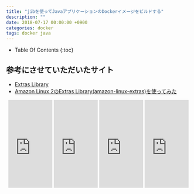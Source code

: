 ```yaml
---
title: "jibを使ってJavaアプリケーションのDockerイメージをビルドする"
description: ""
date: 2018-07-17 00:00:00 +0900
categories: docker
tags: docker java
---
```



* Table Of Contents
{:toc}


## 参考にさせていただいたサイト

* [Extras Library](https://docs.aws.amazon.com/ja_jp/AWSEC2/latest/UserGuide/amazon-linux-ami-basics.html#extras-library)
* [Amazon Linux 2のExtras Library(amazon-linux-extras)を使ってみた](https://dev.classmethod.jp/cloud/aws/how-to-work-with-amazon-linux2-amazon-linux-extras/)

<div align="center">
<iframe style="width:120px;height:240px;" marginwidth="0" marginheight="0" scrolling="no" frameborder="0" src="https://rcm-fe.amazon-adsystem.com/e/cm?ref=qf_sp_asin_til&t=soudegesu-22&m=amazon&o=9&p=8&l=as1&IS2=1&detail=1&asins=4873117763&linkId=79c46472dbb03ff135ffc54e14dbc065&bc1=ffffff&lt1=_blank&fc1=333333&lc1=0066c0&bg1=ffffff&f=ifr">
</iframe>
<iframe style="width:120px;height:240px;" marginwidth="0" marginheight="0" scrolling="no" frameborder="0" src="https://rcm-fe.amazon-adsystem.com/e/cm?ref=qf_sp_asin_til&t=soudegesu-22&m=amazon&o=9&p=8&l=as1&IS2=1&detail=1&asins=B0191B5FE4&linkId=f8b67e42a31b772b2c59912c2eb6d869&bc1=ffffff&lt1=_blank&fc1=333333&lc1=0066c0&bg1=ffffff&f=ifr">
</iframe>
<iframe style="width:120px;height:240px;" marginwidth="0" marginheight="0" scrolling="no" frameborder="0" src="https://rcm-fe.amazon-adsystem.com/e/cm?ref=qf_sp_asin_til&t=soudegesu-22&m=amazon&o=9&p=8&l=as1&IS2=1&detail=1&asins=4798155373&linkId=769a9339f83ab25e7baa1540833975b8&bc1=ffffff&lt1=_blank&fc1=333333&lc1=0066c0&bg1=ffffff&f=ifr">
</iframe>
<iframe style="width:120px;height:240px;" marginwidth="0" marginheight="0" scrolling="no" frameborder="0" src="https://rcm-fe.amazon-adsystem.com/e/cm?ref=qf_sp_asin_til&t=soudegesu-22&m=amazon&o=9&p=8&l=as1&IS2=1&detail=1&asins=4798136433&linkId=17aac70d0b700057a0ce1b0c64de44f7&bc1=ffffff&lt1=_blank&fc1=333333&lc1=0066c0&bg1=ffffff&f=ifr">
</iframe>
</div>
